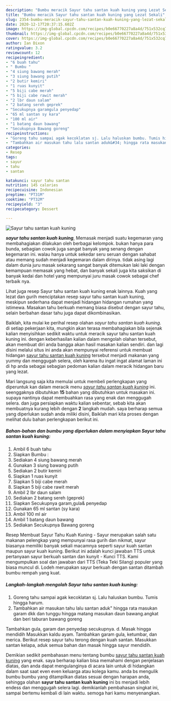 ```yaml
---
description: "Bumbu meracik Sayur tahu santan kuah kuning yang Lezat Sekali"
title: "Bumbu meracik Sayur tahu santan kuah kuning yang Lezat Sekali"
slug: 2354-bumbu-meracik-sayur-tahu-santan-kuah-kuning-yang-lezat-sekali
date: 2020-12-17T20:37:15.602Z
image: https://img-global.cpcdn.com/recipes/b0e66770227a8a4d/751x532cq70/sayur-tahu-santan-kuah-kuning-foto-resep-utama.jpg
thumbnail: https://img-global.cpcdn.com/recipes/b0e66770227a8a4d/751x532cq70/sayur-tahu-santan-kuah-kuning-foto-resep-utama.jpg
cover: https://img-global.cpcdn.com/recipes/b0e66770227a8a4d/751x532cq70/sayur-tahu-santan-kuah-kuning-foto-resep-utama.jpg
author: Ian Dixon
ratingvalue: 3.2
reviewcount: 12
recipeingredient:
- "6 buah tahu"
- " Bumbu "
- "4 siung bawang merah"
- "3 siung bawang putih"
- "2 butir kemiri"
- "1 ruas kunyit"
- "5 biji cabe merah"
- "5 biji cabe rawit merah"
- "2 lbr daun salam"
- "2 batang sereh geprek"
- "Secukupnya garamgula penyedap"
- "65 ml santan sy kara"
- "100 ml air"
- "1 batang daun bawang"
- "Secukupnya Bawang goreng"
recipeinstructions:
- "Goreng tahu sampai agak kecoklatan sj. Lalu haluskan bumbu. Tumis hingga harum."
- "Tambahkan air masukan tahu lalu santan aduk&#34; hingga rata masukan garam dkk dan tunggu hingga matang masukan daun bawang.angkat dan beri taburan bawang goreng"
categories:
- Resep
tags:
- sayur
- tahu
- santan

katakunci: sayur tahu santan 
nutrition: 145 calories
recipecuisine: Indonesian
preptime: "PT31M"
cooktime: "PT32M"
recipeyield: "3"
recipecategory: Dessert

---
```



![Sayur tahu santan kuah kuning](https://img-global.cpcdn.com/recipes/b0e66770227a8a4d/751x532cq70/sayur-tahu-santan-kuah-kuning-foto-resep-utama.jpg)

<b><i>sayur tahu santan kuah kuning</i></b>, Memasak menjadi suatu kegemaran yang membahagiakan dilakukan oleh berbagai kelompok. bukan hanya para bunda, sebagian cowok juga sangat banyak yang senang dengan kegemaran ini. walau hanya untuk sekedar seru seruan dengan sahabat atau memang sudah menjadi kegemaran dalam dirinya. tidak asing lagi dalam dunia juru masak sekarang sangat banyak ditemukan laki laki dengan kemampuan memasak yang hebat, dan banyak sekali juga kita saksikan di banyak kedai dan hotel yang mempunyai juru masak cowok sebagai chef terbaik nya.

Lihat juga resep Sayur tahu santan kuah kuning enak lainnya. Kuah yang lezat dan gurih menciptakan resep sayur tahu santan kuah kuning, meskipun sederhana dapat menjadi hidangan hidangan rumahan yang istimewa. Masakan tahu berkuah memang biasa disebut dengan sayur tahu, selain berbahan dasar tahu juga dapat dikombinasikan.

Baiklah, kita mulai ke perihal resep olahan <i>sayur tahu santan kuah kuning</i>. di setiap pekerjaan kita, mungkin akan terasa membahagiakan bila sejenak kalian menyisihkan sedikit waktu untuk meracik sayur tahu santan kuah kuning ini. dengan keberhasilan kalian dalam mengolah olahan tersebut, akan membuat diri anda bangga akan hasil masakan kalian sendiri. dan lagi disini melalui situs ini anda akan mempunyai referensi untuk membuat hidangan <u>sayur tahu santan kuah kuning</u> tersebut menjadi makanan yang yummy dan menggugah selera, oleh karena itu ingat ingat alamat laman ini di hp anda sebagai sebagian pedoman kalian dalam meracik hidangan baru yang lezat.


Mari langsung saja kita memulai untuk membeli perlengkapan yang diperuntuk kan dalam meracik menu <u><i>sayur tahu santan kuah kuning</i></u> ini. seenggaknya dibutuhkan <b>15</b> bahan yang dibutuhkan untuk masakan ini. supaya nantinya dapat membuahkan rasa yang enak dan menggugah selera. dan juga persiapkan waktu kalian sebentar, sebab kita akan membuatnya kurang lebih dengan <b>2</b> langkah mudah. saya berharap semua yang diperlukan sudah anda miliki disini, Baiklah mari kita proses dengan melihat dulu bahan perlengkapan berikut ini.

<!--inarticleads1-->

##### Bahan-bahan dan bumbu yang diperlukan dalam menyiapkan Sayur tahu santan kuah kuning:

1. Ambil 6 buah tahu
1. Siapkan  Bumbu :
1. Sediakan 4 siung bawang merah
1. Gunakan 3 siung bawang putih
1. Sediakan 2 butir kemiri
1. Siapkan 1 ruas kunyit
1. Siapkan 5 biji cabe merah
1. Siapkan 5 biji cabe rawit merah
1. Ambil 2 lbr daun salam
1. Sediakan 2 batang sereh (geprek)
1. Siapkan Secukupnya garam,gula&amp; penyedap
1. Gunakan 65 ml santan (sy kara)
1. Ambil 100 ml air
1. Ambil 1 batang daun bawang
1. Sediakan Secukupnya Bawang goreng


Resep Membuat Sayur Tahu Kuah Kuning - Sayur merupakan salah satu makanan pelengkap yang mempunyai rasa gurih dan nikmat, sayur biasanya memiliki banyak sekali macamnya seperti sayur kuah santan maupun sayur kuah kuning. Berikut ini adalah kunci jawaban TTS untuk pertanyaan sayur berkuah santan dan kunyit - Kunci TTS. Kami mengumpulkan soal dan jawaban dari TTS (Teka Teki Silang) populer yang biasa muncul di. Lodeh merupakan sayur berkuah dengan santan ditambah bumbu rempah yang kuat. 

<!--inarticleads2-->

##### Langkah-langkah mengolah Sayur tahu santan kuah kuning:

1. Goreng tahu sampai agak kecoklatan sj. Lalu haluskan bumbu. Tumis hingga harum.
1. Tambahkan air masukan tahu lalu santan aduk&#34; hingga rata masukan garam dkk dan tunggu hingga matang masukan daun bawang.angkat dan beri taburan bawang goreng


Tambahkan gula, garam dan penyedap secukupnya. d. Masak hingga mendidih Masukkan kaldu ayam. Tambahkan garam gula, ketumbar, dan merica. Berikut resep sayur tahu terong dengan kuah santan. Masukkan santan kelapa, aduk semua bahan dan masak hingga sayur mendidih. 

Demikian sedikit pembahasan menu tentang bumbu <u>sayur tahu santan kuah kuning</u> yang enak. saya berharap kalian bisa memahami dengan penjelasan diatas, dan anda dapat mengulanginya di acara lain untuk di hidangkan dalam saat saat even even keluarga atau kolega kamu. anda bs mengulik bumbu bumbu yang ditampilkan diatas sesuai dengan harapan anda, sehingga olahan <b>sayur tahu santan kuah kuning</b> ini bs menjadi lebih endess dan menggugah selera lagi. demikianlah pembahasan singkat ini, sampai bertemu kembali di lain waktu. semoga hari kamu menyenangkan.
